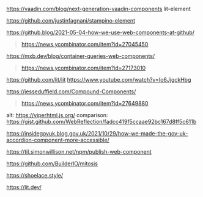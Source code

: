 https://vaadin.com/blog/next-generation-vaadin-components lit-element

https://github.com/justinfagnani/stampino-element

https://github.blog/2021-05-04-how-we-use-web-components-at-github/
> https://news.ycombinator.com/item?id=27045450

https://mxb.dev/blog/container-queries-web-components/
> https://news.ycombinator.com/item?id=27173010

https://github.com/lit/lit
https://www.youtube.com/watch?v=Io6JjgckHbg

https://jesseduffield.com/Compound-Components/
> https://news.ycombinator.com/item?id=27649880

alt: https://viperhtml.js.org/ comparison: https://gist.github.com/WebReflection/fadcc419f5ccaae92bc167d8ff5c611b

https://insidegovuk.blog.gov.uk/2021/10/29/how-we-made-the-gov-uk-accordion-component-more-accessible/

https://til.simonwillison.net/npm/publish-web-component

https://github.com/BuilderIO/mitosis

https://shoelace.style/

https://lit.dev/
